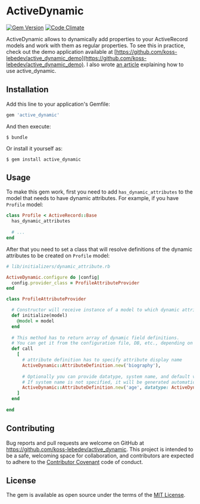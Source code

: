 # ActiveDynamic

[![Gem Version](https://badge.fury.io/rb/active_dynamic.svg)](https://badge.fury.io/rb/active_dynamic)
[![Code Climate](https://codeclimate.com/github/koss-lebedev/active_dynamic/badges/gpa.svg)](https://codeclimate.com/github/koss-lebedev/active_dynamic)

ActiveDynamic allows to dynamically add properties to your ActiveRecord models and 
work with them as regular properties.
To see this in practice, check out the demo application available at [https://github.com/koss-lebedev/active_dynamic_demo](https://github.com/koss-lebedev/active_dynamic_demo).
I also wrote [an article](https://medium.com/@koss_lebedev/how-to-dynamically-add-attributes-to-your-activerecord-models-e233b17ad695#.k66n002of) explaining how to use active_dynamic.

## Installation

Add this line to your application's Gemfile:

```ruby
gem 'active_dynamic'
```

And then execute:

    $ bundle

Or install it yourself as:

    $ gem install active_dynamic

## Usage

To make this gem work, first you need to add `has_dynamic_attributes` to the model that needs to have dynamic 
attributes. For example, if you have `Profile` model:
 
```ruby
class Profile < ActiveRecord::Base
  has_dynamic_attributes
  
  # ...
end  
```

After that you need to set a class that will resolve definitions of the dynamic attributes to be created on `Profile` model:

```ruby
# lib/initializers/dynamic_attribute.rb

ActiveDynamic.configure do |config|
  config.provider_class = ProfileAttributeProvider
end

class ProfileAttributeProvider

  # Constructor will receive instance of a model to which dynamic attributes are added
  def initialize(model)
    @model = model    
  end
  
  # This method has to return array of dynamic field definitions.
  # You can get it from the configuration file, DB, etc., depending on your app logic
  def call
    [
      # attribute definition has to specify attribute display name
      ActiveDynamic::AttributeDefinition.new('biography'),
      
      # Optionally you can provide datatype, system name, and default value.
      # If system name is not specified, it will be generated automatically from display name
      ActiveDynamic::AttributeDefinition.new('age', datatype: ActiveDynamic::DataType::Integer, default_value: 18)
    ]
  end
  
end

```


## Contributing

Bug reports and pull requests are welcome on GitHub at https://github.com/koss-lebedev/active_dynamic. This project is intended to be a safe, welcoming space for collaboration, and contributors are expected to adhere to the [Contributor Covenant](http://contributor-covenant.org) code of conduct.


## License

The gem is available as open source under the terms of the [MIT License](http://opensource.org/licenses/MIT).

